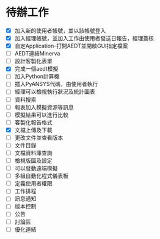 # 待辦工作

* [x] 加入新的使用者帳號，並以該帳號登入
* [x] 加入經理帳號，並加入工作由使用者發送日報告，經理簽核
* [x] 自定Application-打開AEDT並開啟GUI指定檔案
* [ ] AEDT連結Minerva
* [ ] 設計客製化表單
* [x] 完成一個aedt模擬
* [ ] 加入Python計算機
* [ ] 插入PyANSYS代碼，由使用者執行
* [ ] 經理可以檢視執行狀況及統計圖表
* [ ] 資料搜索
* [ ] 報表加入模擬資源等訊息
* [ ] 模擬結果可以進行比較
* [ ] 客製化報告格式
* [x] 文檔上傳及下載
* [ ] 更改文件並查看版本
* [ ] 文件目錄
* [ ] 文檔資料庫查詢
* [ ] 檢視版圖及設定
* [ ] 可以發動遠端模擬
* [ ] 多組自動化程式儀表板
* [ ] 定義使用者權限
* [ ] 工作排程
* [ ] 訊息通知
* [ ] 版本控制
* [ ] 公告
* [ ] 討論區
* [ ] 優化連結
